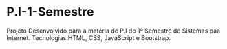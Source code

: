 # P.I-1-Semestre

Projeto Desenvolvido para a matéria de P.I do 1º Semestre de Sistemas paa Internet.
Tecnologias:HTML, CSS, JavaScript e Bootstrap.
